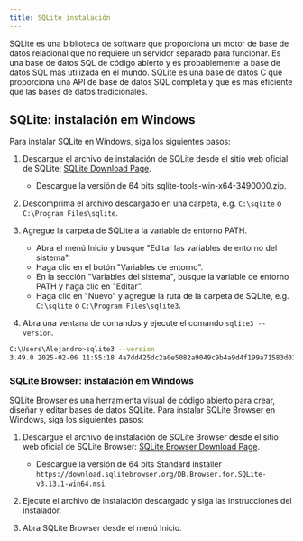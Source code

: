 ```yaml
---
title: SQLite instalación
---
```


SQLite es una biblioteca de software que proporciona un motor de base de datos relacional que no requiere un servidor separado para funcionar. Es una base de datos SQL de código abierto y es probablemente la base de datos SQL más utilizada en el mundo. SQLite es una base de datos C que proporciona una API de base de datos SQL completa y que es más eficiente que las bases de datos tradicionales.

## SQLite: instalación em Windows

Para instalar SQLite en Windows, siga los siguientes pasos:

1. Descargue el archivo de instalación de SQLite desde el sitio web oficial de SQLite: [SQLite Download Page](https://www.sqlite.org/download.html).

   - Descargue la versión de 64 bits sqlite-tools-win-x64-3490000.zip.

2. Descomprima el archivo descargado en una carpeta, e.g. `C:\sqlite` o `C:\Program Files\sqlite`.

3. Agregue la carpeta de SQLite a la variable de entorno PATH.

   - Abra el menú Inicio y busque "Editar las variables de entorno del sistema".
   - Haga clic en el botón "Variables de entorno".
   - En la sección "Variables del sistema", busque la variable de entorno PATH y haga clic en "Editar".
   - Haga clic en "Nuevo" y agregue la ruta de la carpeta de SQLite, e.g. `C:\sqlite` o `C:\Program Files\sqlite3`.

4. Abra una ventana de comandos y ejecute el comando `sqlite3 --version`.

```bash
C:\Users\Alejandro>sqlite3 --version
3.49.0 2025-02-06 11:55:18 4a7dd425dc2a0e5082a9049c9b4a9d4f199a71583d014c24b4cfe276c5a77cde (64-bit)
```

### SQLite Browser: instalación em Windows

SQLite Browser es una herramienta visual de código abierto para crear, diseñar y editar bases de datos SQLite. Para instalar SQLite Browser en Windows, siga los siguientes pasos:

1. Descargue el archivo de instalación de SQLite Browser desde el sitio web oficial de SQLite Browser: [SQLite Browser Download Page](https://sqlitebrowser.org/dl/).

   - Descargue la versión de 64 bits Standard installer `https://download.sqlitebrowser.org/DB.Browser.for.SQLite-v3.13.1-win64.msi`.

2. Ejecute el archivo de instalación descargado y siga las instrucciones del instalador.

3. Abra SQLite Browser desde el menú Inicio.
